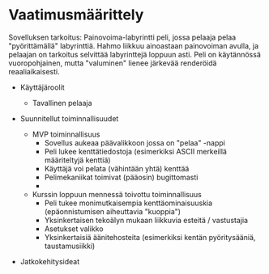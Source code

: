 # Vaatimusmäärittely

Sovelluksen tarkoitus: 
Painovoima-labyrintti peli, jossa pelaaja pelaa "pyörittämällä" labyrinttiä. Hahmo liikkuu ainoastaan painovoiman avulla, ja pelaajan on tarkoitus selvittää labyrinttejä loppuun asti. Peli on käytännössä vuoropohjainen, mutta "valuminen" lienee järkevää renderöidä reaaliaikaisesti.

- Käyttäjäroolit
    - Tavallinen pelaaja

- Suunnitellut toiminnallisuudet
    - MVP toiminnallisuus
        - Sovellus aukeaa päävalikkoon jossa on "pelaa" -nappi
        - Peli lukee kenttätiedostoja (esimerkiksi ASCII merkeillä määriteltyjä kenttiä)
        - Käyttäjä voi pelata (vähintään yhtä) kenttää
        - Pelimekaniikat toimivat (pääosin) bugittomasti
        - 
    - Kurssin loppuun mennessä toivottu toiminnallisuus
      - Peli tukee monimutkaisempia kenttäominaisuuskia (epäonnistumisen aiheuttavia "kuoppia")
      - Yksinkertaisen tekoälyn mukaan liikkuvia esteitä / vastustajia
      - Asetukset valikko
      - Yksinkertaisiä äänitehosteita (esimerkiksi kentän pyöritysääniä, taustamusiikki)

- Jatkokehitysideat